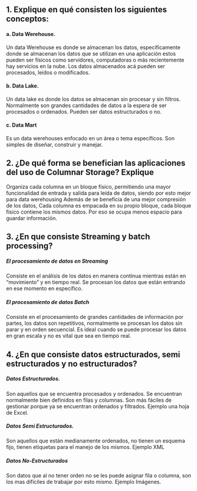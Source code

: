 ## 1. Explique en qué consisten los siguientes conceptos: 
#### a. Data Werehouse.
Un data Werehouse es donde se almacenan los datos, específicamente donde se almacenan los datos que se utilizan en una aplicación estos pueden ser físicos como servidores, computadoras o más recientemente hay servicios en la nube. Los datos almacenados acá pueden ser procesados, leídos o modificados.
#### b. Data Lake.
Un data lake es donde los datos se almacenan sin procesar y sin filtros. Normalmente son grandes cantidades de datos a la espera de ser procesados o ordenados. Pueden ser datos estructurados o no.
#### c. Data Mart
Es un data werehouses enfocado en un área o tema específicos. Son simples de diseñar, construir y manejar. 
## 2. ¿De qué forma se benefician las aplicaciones del uso de Columnar Storage? Explique
Organiza cada columna en un bloque físico, permitiendo una mayor funcionalidad de entrada y salida para leída de datos, siendo por esto mejor para data werehousing
Además de se beneficia de una mejor compresión de los datos, Cada columna es empacada en su propio bloque, cada bloque físico contiene los mismos datos. Por eso se ocupa menos espacio para guardar información.

## 3. ¿En que consiste Streaming y batch processing?
##### El procesamiento de datos en Streaming
Consiste en el análisis de los datos en manera continua mientras están en “movimiento” y en tiempo real. Se procesan los datos que están entrando en ese momento en específico.
##### El procesamiento de datos Batch
Consiste en el procesamiento de grandes cantidades de información por partes, los datos son repetitivos, normalmente se procesan los datos sin parar y en orden secuencial. Es ideal cuando se puede procesar los datos en gran escala y no es vital que sea en tiempo real.


## 4. ¿En que consiste datos estructurados, semi estructurados y no estructurados?
##### Datos Estructurados.
Son aquellos que se encuentra procesados y ordenados. Se encuentran normalmente bien definidos en filas y columnas. Son más fáciles de gestionar porque ya se encuentran ordenados y filtrados.
Ejemplo una hoja de Excel.
##### Datos Semi Estructurados.
Son aquellos que están medianamente ordenados, no tienen un esquema fijo, tienen etiquetas para el manejo de los mismos.
Ejemplo XML
##### Datos No-Estructurados
Son datos que al no tener orden no se les puede asignar fila o columna, son los mas difíciles de trabajar por esto mismo.
Ejemplo Imágenes.

